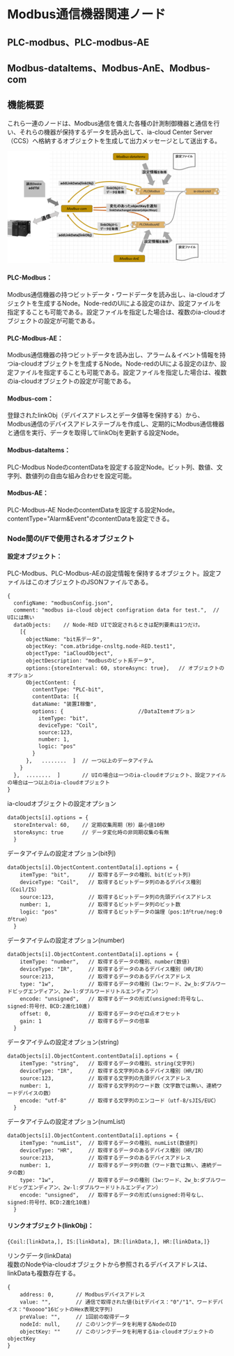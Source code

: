 # Modbus通信機器関連ノード

## PLC-modbus、PLC-modbus-AE
## Modbus-dataItems、Modbus-AnE、Modbus-com

## 機能概要
これら一連のノードは、Modbus通信を備えた各種の計測制御機器と通信を行い、それらの機器が保持するデータを読み出して、ia-cloud Center Server（CCS）へ格納するオブジェクトを生成して出力メッセージとして送出する。

![構成図](構成図.png)

#### PLC-Modbus：  
Modbus通信機器の持つビットデータ・ワードデータを読み出し、ia-cloudオブジェクトを生成するNode。Node-redのUIによる設定のほか、設定ファイルを指定することも可能である。設定ファイルを指定した場合は、複数のia-cloudオブジェクトの設定が可能である。
#### PLC-Modbus-AE：  
Modbus通信機器の持つビットデータを読み出し、アラーム＆イベント情報を持つia-cloudオブジェクトを生成するNode。Node-redのUIによる設定のほか、設定ファイルを指定することも可能である。設定ファイルを指定した場合は、複数のia-cloudオブジェクトの設定が可能である。
#### Modbus-com：  
登録されたlinkObj（デバイスアドレスとデータ値等を保持する）から、Modbus通信のデバイスアドレステーブルを作成し、定期的にModbus通信機器と通信を実行、データを取得してlinkObjを更新する設定Node。
#### Modbus-dataItems：　　
PLC-Modbus NodeのcontentDataを設定する設定Node。ビット列、数値、文字列、数値列の自由な組み合わせを設定可能。
#### Modbus-AE：　　
PLC-Modbus-AE NodeのcontentDataを設定する設定Node。contentType="Alarm&Event"のcontentDataを設定できる。

### Node間のI/Fで使用されるオブジェクト　　

#### 設定オブジェクト：  
PLC-Modbus、PLC-Modbus-AEの設定情報を保持するオブジェクト。設定ファイルはこのオブジェクトのJSONファイルである。
```
{
  configName: "modbusConfig.json",
  comment: "modbus ia-cloud object configration data for test.",  // UIには無い
  dataObjects:    // Node-RED UIで設定されるときは配列要素は1つだけ。
    [{
      objectName: "bit系データ",
      objectKey: "com.atbridge-cnsltg.node-RED.test1",
      objectType: "iaCloudObject",
      objectDescription: "modbusのビット系データ",
      options:{storeInterval: 60, storeAsync: true},   // オブジェクトのオプション
      ObjectContent: {
        contentType: "PLC-bit",
        contentData: [{
        dataName: "装置I稼働",
        options: {                        //DataItemオプション
          itemType: "bit",
          deviceType: "Coil",
          source:123,
          number: 1,
          logic: "pos"
        }
      },   ........  ]  // 一つ以上のデータアイテム
    }
  },  ........  ]       // UIの場合は一つのia-cloudオブジェクト、設定ファイルの場合は一つ以上のia-cloudオブジェクト
}
```
ia-cloudオブジェクトの設定オプション
```
dataObjects[i].options = {
  storeInterval: 60,    // 定期収集周期（秒）最小値10秒
  storeAsync: true      // データ変化時の非同期収集の有無
  }
```
データアイテムの設定オプション(bit列)
```
dataObjects[i].ObjectContent.contentData[i].options = {
    itemType: "bit",      // 取得するデータの種別、bit(ビット列)
    deviceType: "Coil",   // 取得するビットデータ列のあるデバイス種別（Coil/IS）
    source:123,           // 取得するビットデータ列の先頭デバイスアドレス
    number: 1,            // 取得するビットデータ列のビット数
    logic: "pos"          // 取得するビットデータの論理（pos:1がtrue/neg:0がtrue）
  }
```
データアイテムの設定オプション(number)
```
dataObjects[i].ObjectContent.contentData[i].options = {
    itemType: "number",   // 取得するデータの種別、number(数値)
    deviceType: "IR",     // 取得するデータのあるデバイス種別（HR/IR）
    source:213,           // 取得するデータのあるデバイスアドレス
    type: "1w",           // 取得するデータの種別（1w:ワード、2w_b:ダブルワードビッグエンディアン、2w-l:ダブルワードリトルエンディアン）
    encode: "unsigned",   // 取得するデータの形式(unsigned:符号なし、signed:符号付、BCD:2進化10進)
    offset: 0,            // 取得するデータのゼロ点オフセット
    gain: 1               // 取得するデータの倍率
  }
```
データアイテムの設定オプション(string)
```
dataObjects[i].ObjectContent.contentData[i].options = {
    itemType: "string",   // 取得するデータの種別、string(文字列)
    deviceType: "IR",     // 取得する文字列のあるデバイス種別（HR/IR）
    source:123,           // 取得する文字列の先頭デバイスアドレス
    number: 1,            // 取得する文字列のワード数（文字数では無い、連続ワードデバイスの数）
    encode: "utf-8"       // 取得する文字列のエンコード（utf-8/sJIS/EUC）
  }
```
データアイテムの設定オプション(numList)
```
dataObjects[i].ObjectContent.contentData[i].options = {
    itemType: "numList",  // 取得するデータの種別、numList(数値列)
    deviceType: "HR",     // 取得するデータのあるデバイス種別（HR/IR）
    source:213,           // 取得するデータのあるデバイスアドレス
    number: 1,            // 取得するデータ列の数（ワード数では無い、連続データの数）
    type: "1w",           // 取得するデータの種別（1w:ワード、2w_b:ダブルワードビッグエンディアン、2w-l:ダブルワードリトルエンディアン）
    encode: "unsigned",   // 取得するデータの形式(unsigned:符号なし、signed:符号付、BCD:2進化10進)
  }
```
#### リンクオブジェクト(linkObj)：
```
{Coil:[linkData,], IS:[linkData], IR:[linkData,], HR:[linkData,]}
```
リンクデータ(linkData)  
複数のNodeやia-cloudオブジェクトから参照されるデバイスアドレスは、linkDataも複数存在する。
```
{
    address: 0,       // Modbusデバイスアドレス
    value: "",        // 通信で取得された値(bitデバイス："0"/"1"、ワードデバイス："0xoooo"16ビットのHex表現文字列)
    preValue: "",     // 1回前の取得データ
    nodeId: null,     // このリンクデータを利用するNodeのID
    objectKey: ""     // このリンクデータを利用するia-cloudオブジェクトのobjectKey
}
```
